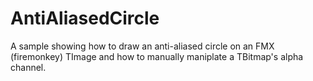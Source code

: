 # AntiAliasedCircle
A sample showing how to draw an anti-aliased circle on an FMX (firemonkey) TImage and how to manually maniplate a TBitmap's alpha channel.
